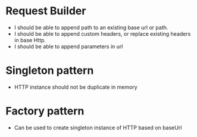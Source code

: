 # Request Builder

- I should be able to append path to an existing base url or path.
- I should be able to append custom headers, or replace existing headers in base Http.
- I should be able to append parameters in url

# Singleton pattern

- HTTP instance should not be duplicate in memory

# Factory pattern

- Can be used to create singleton instance of HTTP based on baseUrl
